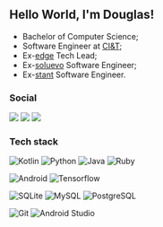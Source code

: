 ## Hello World, I'm Douglas!

- Bachelor of Computer Science;
- Software Engineer at [CI&T](https://www.linkedin.com/company/ciandt/);
- Ex-[edge](https://www.linkedin.com/company/edge-inovacao/) Tech Lead;
- Ex-[soluevo](https://www.linkedin.com/company/soluevo/) Software Engineer;
- Ex-[stant](https://www.linkedin.com/company/stant/) Software Engineer.

### Social
[![](https://img.shields.io/badge/-LinkedIn-222222?style=flat-square&logo=Linkedin&logoColor=white)](https://www.linkedin.com/in/douglas-maximo/) 
[![](https://img.shields.io/badge/-Gmail-222222?style=flat-square&logo=gmail&logoColor=white)](mailto:douglas.h.maximo@gmail.com) 
[![](https://www.codewars.com/users/MaximoDouglas/badges/micro)](https://www.codewars.com/users/MaximoDouglas)

### Tech stack
![Kotlin](https://img.shields.io/badge/-Kotlin-black?style=flat-square&logo=kotlin)
![Python](https://img.shields.io/badge/Python-black?style=flat-square&logo=Python)
![Java](http://img.shields.io/badge/-Java-black?style=flat-square&logo=java)
![Ruby](http://img.shields.io/badge/-Ruby-black?style=flat-square&logo=ruby&logoColor=red)

![Android](http://img.shields.io/badge/-Android-black?style=flat-square&logo=android)
![Tensorflow](https://img.shields.io/badge/-Tensorflow-black?style=flat-square&logo=tensorflow)

![SQLite](https://img.shields.io/badge/-SQLite-black?style=flat-square&logo=sqlite)
![MySQL](https://img.shields.io/badge/-MySQL-black?style=flat-square&logo=mysql)
![PostgreSQL](https://img.shields.io/badge/-PostgreSQL-black?style=flat-square&logo=postgresql)

![Git](https://img.shields.io/badge/-Git-black?style=flat-square&logo=git)
![Android Studio](http://img.shields.io/badge/-Android%20Studio-black?style=flat-square&logo=android-studio)
